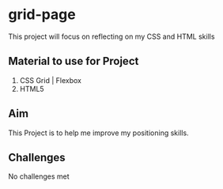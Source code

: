 # grid-page
This project will focus on reflecting on my CSS and HTML skills


## Material to use for Project
1. CSS Grid | Flexbox
2. HTML5


## Aim 
This Project is to help me improve my positioning skills.

## Challenges

No challenges met